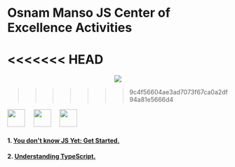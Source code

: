 # Osnam Manso JS Center of Excellence Activities

<<<<<<< HEAD
=======
<p align="center">
    <img src="https://www.notion.so/image/https%3A%2F%2Fs3-us-west-2.amazonaws.com%2Fsecure.notion-static.com%2F185af2eb-04c5-485e-9029-1bdc22e39f48%2FScreen_Shot_2021-10-29_at_19.53.35.png?table=block&id=362f7b62-0365-498f-9951-c51ba4068eee&spaceId=39c865bd-d151-4ddd-bfd8-f2239f411ed9&width=2000&userId=cc2028a7-e873-4ae8-988c-88e12db2775f&cache=v2"/>
<p>

>>>>>>> 9c4f56604ae3ad7073f67ca0a2df94a81e5666d4
<p>
  <img src="https://upload.wikimedia.org/wikipedia/commons/thumb/9/99/Unofficial_JavaScript_logo_2.svg/2048px-Unofficial_JavaScript_logo_2.svg.png" width="40" />
  &nbsp;&nbsp;&nbsp;
  <img src="https://iconape.com/wp-content/png_logo_vector/typescript.png" width="40" />
  &nbsp;&nbsp;&nbsp;
  <img src="https://upload.wikimedia.org/wikipedia/commons/thumb/4/47/React.svg/1200px-React.svg.png" width="40"/>
</p>

#### 1. [You don't know JS Yet: Get Started.](https://github.com/Unosquare-CoE-JavaScript/osnam-manso/tree/main/YouDontKnowJSYet_GetStarted)

#### 2. [Understanding TypeScript.](https://github.com/Unosquare-CoE-JavaScript/osnam-manso/tree/main/UnderstandingTS)

